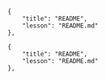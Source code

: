 
	{
		"title": "README",
		"lesson": "README.md"
	},
	
	{
		"title": "README",
		"lesson": "README.md"
	},
	